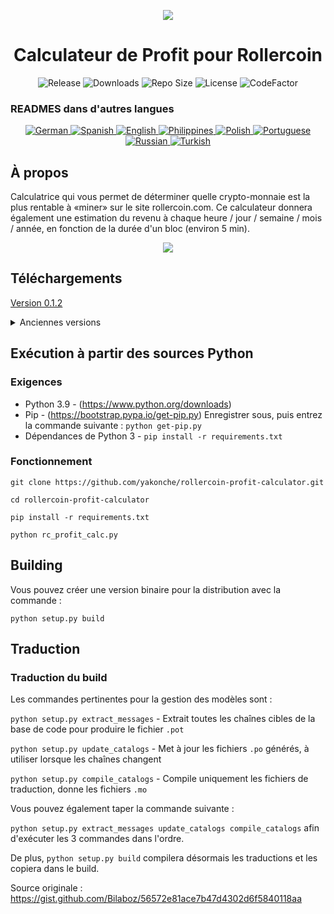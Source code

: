 <p align="center"><img src="https://i.imgur.com/UnThSPW.png"/></p>

<h1 align="center">Calculateur de Profit pour Rollercoin</h1>

<p align="center">
  <img alt="Release" src="https://img.shields.io/github/v/release/yakonche/rollercoin-profit-calculator?style=flat-square&color=00b16a">
  <img alt="Downloads" src="https://img.shields.io/github/downloads/yakonche/rollercoin-profit-calculator/total?style=flat-square&color=0055A4">
  <img alt="Repo Size" src="https://img.shields.io/github/repo-size/yakonche/rollercoin-profit-calculator?style=flat-square&color=FFFFFF">
  <img alt="License" src="https://img.shields.io/github/license/yakonche/rollercoin-profit-calculator?style=flat-square&color=EF4135">
  <img alt="CodeFactor" src="https://www.codefactor.io/repository/github/yakonche/rollercoin-profit-calculator/badge?style=flat-square"/>
</p>

### READMES dans d'autres langues

<p align="center">
  <a href="https://github.com/Yakonche/rollercoin-profit-calculator/blob/master/readmes/README-DE.md">
    <img alt="German" src="https://user-images.githubusercontent.com/60564904/111507817-56978680-874b-11eb-8fb2-c66eca9683ec.png">
  </a>
  <a href="https://github.com/Yakonche/rollercoin-profit-calculator/blob/master/readmes/README-ES.md">
    <img alt="Spanish" src="https://user-images.githubusercontent.com/60564904/111508987-90b55800-874c-11eb-92ec-1d9fcbaf61b6.png">
  </a>
  <a href="https://github.com/Yakonche/rollercoin-profit-calculator/blob/master/README.md">
    <img alt="English" src="https://user-images.githubusercontent.com/60564904/111509126-b3477100-874c-11eb-9d87-0f484dfa3ff6.png">
  </a>
  <a href="https://github.com/Yakonche/rollercoin-profit-calculator/blob/master/readmes/README-PH.md">
    <img alt="Philippines" src="https://user-images.githubusercontent.com/60564904/111509315-e427a600-874c-11eb-8e73-88d67a15c139.png">
  </a>
  <a href="https://github.com/Yakonche/rollercoin-profit-calculator/blob/master/readmes/README-PL.md">
    <img alt="Polish" src="https://user-images.githubusercontent.com/60564904/111509351-ee49a480-874c-11eb-9205-04cc7ed5eaaf.png">
  </a>
  <a href="https://github.com/Yakonche/rollercoin-profit-calculator/blob/master/readmes/README-PT.md">
    <img alt="Portuguese" src="https://user-images.githubusercontent.com/60564904/111509380-f73a7600-874c-11eb-8a88-6663d90e0f7f.png">
  </a>
  <a href="https://github.com/Yakonche/rollercoin-profit-calculator/blob/master/readmes/README-RU.md">
    <img alt="Russian" src="https://user-images.githubusercontent.com/60564904/111509415-002b4780-874d-11eb-99d3-f877f9744746.png">
  </a>
  <a href="https://github.com/Yakonche/rollercoin-profit-calculator/blob/master/readmes/README-TR.md">
    <img alt="Turkish" src="https://user-images.githubusercontent.com/60564904/111509458-0ae5dc80-874d-11eb-81ae-3a4775e11df5.png">
  </a>
</p>

À propos
--------

Calculatrice qui vous permet de déterminer quelle crypto-monnaie est la plus rentable à «miner» sur le site rollercoin.com.
Ce calculateur donnera également une estimation du revenu à chaque heure / jour / semaine / mois / année, en fonction de la durée d'un bloc (environ 5 min).

<p align="center"><img src="https://user-images.githubusercontent.com/60564904/111250612-ec2cfc00-860d-11eb-98f3-bc8beb837055.png"/></p>

Téléchargements
---------------

[Version 0.1.2](https://github.com/Yakonche/rollercoin-profit-calculator/releases/tag/0.1.2)

<details>
<summary>Anciennes versions</summary>
* [Version 0.1.0](https://github.com/Yakonche/rollercoin-profit-calculator/releases/tag/0.1.0)
* [Version 0.0.5](https://github.com/Yakonche/rollercoin-profit-calculator/releases/tag/0.0.5)
</details>

Exécution à partir des sources Python
-------------------------------------

### Exigences

* Python 3.9 - (https://www.python.org/downloads)
* Pip - (https://bootstrap.pypa.io/get-pip.py) Enregistrer sous, puis entrez la commande suivante : `python get-pip.py`
* Dépendances de Python 3 - `pip install -r requirements.txt`

### Fonctionnement

`git clone https://github.com/yakonche/rollercoin-profit-calculator.git`

`cd rollercoin-profit-calculator`

`pip install -r requirements.txt`

`python rc_profit_calc.py`

Building
--------

Vous pouvez créer une version binaire pour la distribution avec la commande :

`python setup.py build`

Traduction
----------

### Traduction du build

Les commandes pertinentes pour la gestion des modèles sont :

`python setup.py extract_messages` - Extrait toutes les chaînes cibles de la base de code pour produire le fichier `.pot`

`python setup.py update_catalogs` - Met à jour les fichiers `.po` générés, à utiliser lorsque les chaînes changent

`python setup.py compile_catalogs` - Compile uniquement les fichiers de traduction, donne les fichiers `.mo`

Vous pouvez également taper la commande suivante :

`python setup.py extract_messages update_catalogs compile_catalogs` afin d'exécuter les 3 commandes dans l'ordre.

De plus, `python setup.py build` compilera désormais les traductions et les copiera dans le build.



Source originale : https://gist.github.com/Bilaboz/56572e81ace7b47d4302d6f5840118aa
